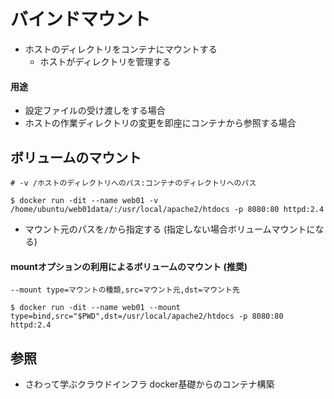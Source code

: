 # バインドマウント
- ホストのディレクトリをコンテナにマウントする
  - ホストがディレクトリを管理する

#### 用途
- 設定ファイルの受け渡しをする場合
- ホストの作業ディレクトリの変更を即座にコンテナから参照する場合

## ボリュームのマウント
```
# -v /ホストのディレクトリへのパス:コンテナのディレクトリへのパス

$ docker run -dit --name web01 -v /home/ubuntu/web01data/:/usr/local/apache2/htdocs -p 8080:80 httpd:2.4
```
- マウント元のパスを`/`から指定する (指定しない場合ボリュームマウントになる)

#### mountオプションの利用によるボリュームのマウント (推奨)
```
--mount type=マウントの種類,src=マウント元,dst=マウント先
```

```
$ docker run -dit --name web01 --mount type=bind,src="$PWD",dst=/usr/local/apache2/htdocs -p 8080:80 httpd:2.4
```

## 参照
- さわって学ぶクラウドインフラ docker基礎からのコンテナ構築
